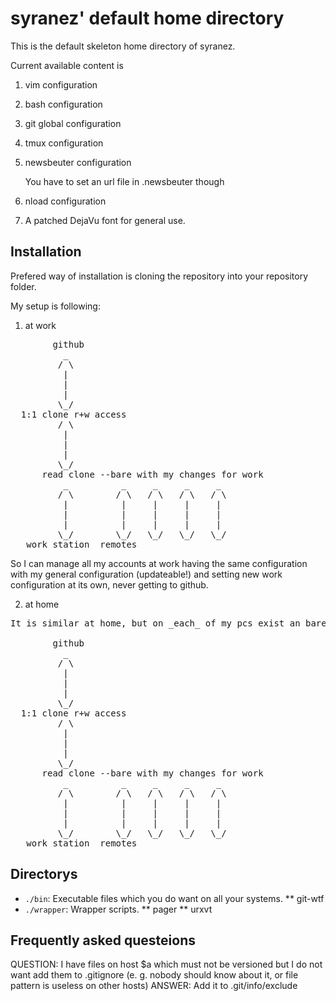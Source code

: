 syranez' default home directory
===============================

This is the default skeleton home directory of syranez.

Current available content is

1. vim configuration
2. bash configuration
3. git global configuration
4. tmux configuration
5. newsbeuter configuration

    You have to set an url file in .newsbeuter though
6. nload configuration
7. A patched DejaVu font for general use.


Installation
------------

Prefered way of installation is cloning the repository into your repository folder. 

My setup is following:

1. at work

<pre>
        github
          _
         / \
          |
          |
          |
         \_/
  1:1 clone r+w access
         / \
          |
          |
          |
         \_/
      read clone --bare with my changes for work
          _          _     _     _     _
         / \        / \   / \   / \   / \
          |          |     |     |     |
          |          |     |     |     |
          |          |     |     |     |
         \_/        \_/   \_/   \_/   \_/
   work station  remotes
</pre>

So I can manage all my accounts at work having the same configuration with my general configuration (updateable!) and setting new work configuration at its own, never getting to github.

2. at home

<pre>
It is similar at home, but on _each_ of my pcs exist an bare repository.

        github
          _
         / \
          |
          |
          |
         \_/
  1:1 clone r+w access
         / \
          |
          |
          |
         \_/
      read clone --bare with my changes for work
          _          _     _     _     _
         / \        / \   / \   / \   / \
          |          |     |     |     |
          |          |     |     |     |
          |          |     |     |     |
         \_/        \_/   \_/   \_/   \_/
   work station  remotes
</pre>

## Directorys

* `./bin`: Executable files which you do want on all your systems.
** git-wtf
* `./wrapper`: Wrapper scripts.
** pager
** urxvt

Frequently asked questeions
---------------------------

QUESTION: I have files on host $a which must not be versioned but I do not want add them to .gitignore (e. g. nobody should know about it, or file pattern is useless on other hosts)
ANSWER: Add it to .git/info/exclude
